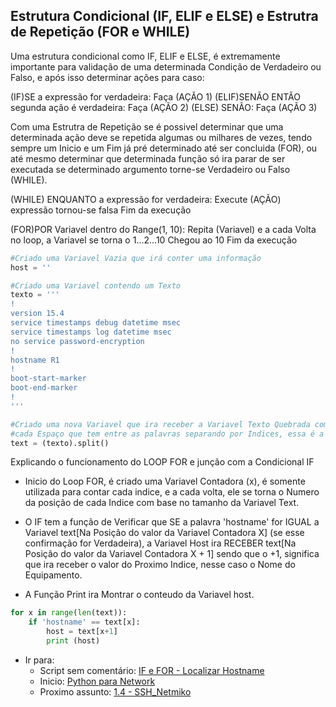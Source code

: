 ## Estrutura Condicional (IF, ELIF e ELSE) e Estrutra de Repetição (FOR e WHILE)

Uma estrutura condicional como IF, ELIF e ELSE, é extremamente importante 
para validação de uma determinada Condição de Verdadeiro ou Falso, e após 
isso determinar ações para caso: 

(IF)SE a expressão for verdadeira:
    Faça (AÇÃO 1)
(ELIF)SENÃO ENTÃO segunda ação é verdadeira: 
    Faça (AÇÃO 2)
(ELSE) SENÃO: 
    Faça (AÇÃO 3)

Com uma Estrutra de Repetição se é possivel determinar que uma determinada 
ação deve se repetida algumas ou milhares de vezes, tendo sempre um Inicio 
e um Fim já pré determinado até ser concluida (FOR), ou até mesmo determinar 
que determinada função só ira parar de ser executada se determinado argumento 
torne-se Verdadeiro ou Falso (WHILE).

(WHILE) ENQUANTO a expressão for verdadeira:
    Execute (AÇÃO)
    expressão tornou-se falsa
Fim da execução

(FOR)POR Variavel dentro do Range(1, 10):
    Repita (Variavel) e a cada Volta no loop, a Variavel se torna o 1...2...10
    Chegou ao 10
Fim da execução 

```python
#Criado uma Variavel Vazia que irá conter uma informação
host = ''

#Criado uma Variavel contendo um Texto 
texto = '''
!
version 15.4
service timestamps debug datetime msec
service timestamps log datetime msec
no service password-encryption
!
hostname R1
!
boot-start-marker
boot-end-marker
!
'''

#Criado uma nova Variavel que ira receber a Variavel Texto Quebrada com base em 
#cada Espaço que tem entre as palavras separando por Indices, essa é a função do .split().
text = (texto).split()
```

 
Explicando o funcionamento do LOOP FOR e junção com a Condicional IF

- Inicio do Loop FOR, é criado uma Variavel Contadora (x), é somente utilizada 
para contar cada indice, e a cada volta, ele se torna o Numero da posição de 
cada Indice com base no tamanho da Variavel Text.

- O IF tem a função de Verificar que SE a palavra 'hostname' for IGUAL a 
Variavel text[Na Posição do valor da Variavel Contadora X] (se esse confirmação 
for Verdadeira), a Variavel Host ira RECEBER text[Na Posição do valor da 
Variavel Contadora X + 1] sendo que o +1, significa que ira receber o valor 
do Proximo Indice, nesse caso o Nome do Equipamento.

- A Função Print ira Montrar o conteudo da Variavel host.


```python
for x in range(len(text)):
    if 'hostname' == text[x]:
        host = text[x+1]
        print (host)
```

- Ir para: 
    - Script sem comentário: [IF e FOR - Localizar Hostname](https://github.com/ozumaru/CiscoDevNet---Python/blob/master/Documents/Scripts/1.3%20-%20IF%20e%20FOR%20-%20Localizar%20Hostname.py)
    - Inicio: [Python para Network](https://github.com/ozumaru/CiscoDevNet---Python)
    - Proximo assunto: [1.4 - SSH_Netmiko](https://github.com/ozumaru/CiscoDevNet---Python/blob/master/Documents/Material/1.4%20-%20SSH_Netmiko.md)